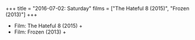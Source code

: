 +++
title = "2016-07-02: Saturday"
films = ["The Hateful 8 (2015)", "Frozen (2013)"]
+++


* Film: The Hateful 8 (2015) +
* Film: Frozen (2013) +
